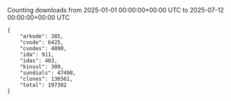 
Counting downloads from 2025-01-01 00:00:00+00:00 UTC to 2025-07-12 00:00:00+00:00 UTC

```
{
    "arkode": 385,
    "cvode": 6425,
    "cvodes": 4890,
    "ida": 911,
    "idas": 403,
    "kinsol": 309,
    "sundials": 47498,
    "clones": 136561,
    "total": 197382
}
```
